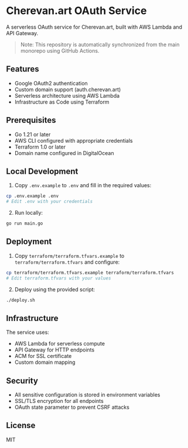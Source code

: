 # Cherevan.art OAuth Service

A serverless OAuth service for Cherevan.art, built with AWS Lambda and API Gateway.

> Note: This repository is automatically synchronized from the main monorepo using GitHub Actions.

## Features

- Google OAuth2 authentication
- Custom domain support (auth.cherevan.art)
- Serverless architecture using AWS Lambda
- Infrastructure as Code using Terraform

## Prerequisites

- Go 1.21 or later
- AWS CLI configured with appropriate credentials
- Terraform 1.0 or later
- Domain name configured in DigitalOcean

## Local Development

1. Copy `.env.example` to `.env` and fill in the required values:
```bash
cp .env.example .env
# Edit .env with your credentials
```

2. Run locally:
```bash
go run main.go
```

## Deployment

1. Copy `terraform/terraform.tfvars.example` to `terraform/terraform.tfvars` and configure:
```bash
cp terraform/terraform.tfvars.example terraform/terraform.tfvars
# Edit terraform.tfvars with your values
```

2. Deploy using the provided script:
```bash
./deploy.sh
```

## Infrastructure

The service uses:
- AWS Lambda for serverless compute
- API Gateway for HTTP endpoints
- ACM for SSL certificate
- Custom domain mapping

## Security

- All sensitive configuration is stored in environment variables
- SSL/TLS encryption for all endpoints
- OAuth state parameter to prevent CSRF attacks

## License

MIT
